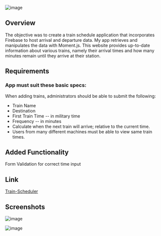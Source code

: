 ![image](https://user-images.githubusercontent.com/52920074/67153499-95a47c80-f2b8-11e9-92a9-02e1c50d9153.png)

## Overview

The objective was to create a train schedule application that incorporates Firebase to host arrival and departure data. My app retrieves and manipulates the data with Moment.js. This website provides up-to-date information about various trains, namely their arrival times and how many minutes remain until they arrive at their station.

## Requirements

### App must suit these basic specs:

When adding trains, administrators should be able to submit the following:

- Train Name
- Destination
- First Train Time -- in military time
- Frequency -- in minutes
- Calculate when the next train will arrive; relative to the current time.
- Users from many different machines must be able to view same train times.

## Added Functionality

Form Validation for correct time input

## Link

[Train-Scheduler](https://keerthi-mani.github.io/Train-Scheduler/)

## Screenshots

![image](https://user-images.githubusercontent.com/52920074/67153509-c5ec1b00-f2b8-11e9-8c2e-e53bdb62039c.png)

![image](https://user-images.githubusercontent.com/52920074/67153537-1bc0c300-f2b9-11e9-8140-999467f70e20.png)
